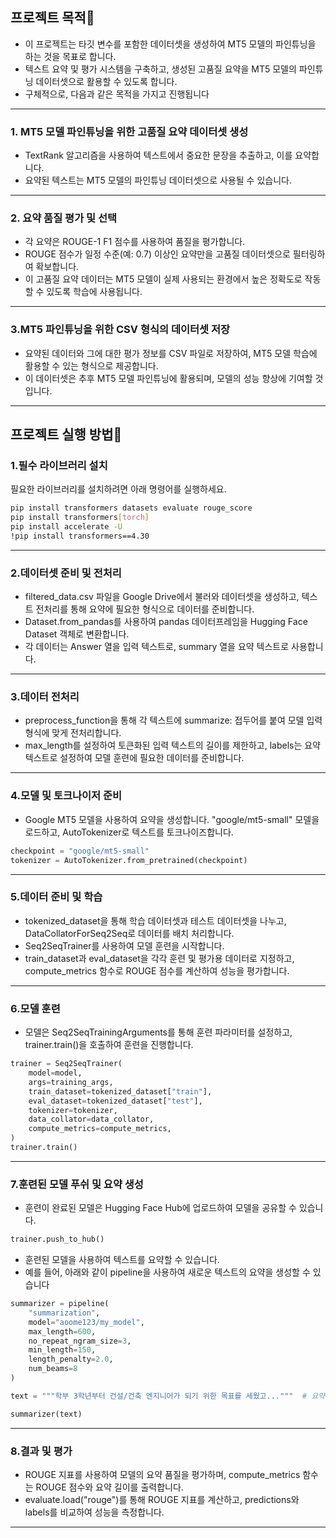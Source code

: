 ## 프로젝트 목적🎯
- 이 프로젝트는 타깃 변수를 포함한 데이터셋을 생성하여 MT5 모델의 파인튜닝을 하는 것을 목표로 합니다.
- 텍스트 요약 및 평가 시스템을 구축하고, 생성된 고품질 요약을 MT5 모델의 파인튜닝 데이터셋으로 활용할 수 있도록 합니다.
- 구체적으로, 다음과 같은 목적을 가지고 진행됩니다
---
### 1. MT5 모델 파인튜닝을 위한 고품질 요약 데이터셋 생성
- TextRank 알고리즘을 사용하여 텍스트에서 중요한 문장을 추출하고, 이를 요약합니다.
- 요약된 텍스트는 MT5 모델의 파인튜닝 데이터셋으로 사용될 수 있습니다.
---
### 2. 요약 품질 평가 및 선택
- 각 요약은 ROUGE-1 F1 점수를 사용하여 품질을 평가합니다.
- ROUGE 점수가 일정 수준(예: 0.7) 이상인 요약만을 고품질 데이터셋으로 필터링하여 확보합니다.
- 이 고품질 요약 데이터는 MT5 모델이 실제 사용되는 환경에서 높은 정확도로 작동할 수 있도록 학습에 사용됩니다.
---
### 3.MT5 파인튜닝을 위한 CSV 형식의 데이터셋 저장
- 요약된 데이터와 그에 대한 평가 정보를 CSV 파일로 저장하여, MT5 모델 학습에 활용할 수 있는 형식으로 제공합니다.
- 이 데이터셋은 추후 MT5 모델 파인튜닝에 활용되며, 모델의 성능 향상에 기여할 것입니다.
---
## 프로젝트 실행 방법🚀
### 1.필수 라이브러리 설치
필요한 라이브러리를 설치하려면 아래 명령어를 실행하세요.
```bash
pip install transformers datasets evaluate rouge_score
pip install transformers[torch]
pip install accelerate -U
!pip install transformers==4.30
```
---
### 2.데이터셋 준비 및 전처리
- filtered_data.csv 파일을 Google Drive에서 불러와 데이터셋을 생성하고, 텍스트 전처리를 통해 요약에 필요한 형식으로 데이터를 준비합니다.
- Dataset.from_pandas를 사용하여 pandas 데이터프레임을 Hugging Face Dataset 객체로 변환합니다.
- 각 데이터는 Answer 열을 입력 텍스트로, summary 열을 요약 텍스트로 사용합니다.
---
### 3.데이터 전처리
- preprocess_function을 통해 각 텍스트에 summarize: 접두어를 붙여 모델 입력 형식에 맞게 전처리합니다.
- max_length를 설정하여 토큰화된 입력 텍스트의 길이를 제한하고, labels는 요약 텍스트로 설정하여 모델 훈련에 필요한 데이터를 준비합니다.
---
### 4.모델 및 토크나이저 준비
- Google MT5 모델을 사용하여 요약을 생성합니다. "google/mt5-small" 모델을 로드하고, AutoTokenizer로 텍스트를 토크나이즈합니다.
```python
checkpoint = "google/mt5-small"
tokenizer = AutoTokenizer.from_pretrained(checkpoint)
```
---
### 5.데이터 준비 및 학습
- tokenized_dataset을 통해 학습 데이터셋과 테스트 데이터셋을 나누고, DataCollatorForSeq2Seq로 데이터를 배치 처리합니다.
- Seq2SeqTrainer를 사용하여 모델 훈련을 시작합니다.
- train_dataset과 eval_dataset을 각각 훈련 및 평가용 데이터로 지정하고, compute_metrics 함수로 ROUGE 점수를 계산하여 성능을 평가합니다.
---
### 6.모델 훈련
- 모델은 Seq2SeqTrainingArguments를 통해 훈련 파라미터를 설정하고, trainer.train()을 호출하여 훈련을 진행합니다.
```python
trainer = Seq2SeqTrainer(
    model=model,
    args=training_args,
    train_dataset=tokenized_dataset["train"],
    eval_dataset=tokenized_dataset["test"],
    tokenizer=tokenizer,
    data_collator=data_collator,
    compute_metrics=compute_metrics,
)
trainer.train()
```
---
### 7.훈련된 모델 푸쉬 및 요약 생성
- 훈련이 완료된 모델은 Hugging Face Hub에 업로드하여 모델을 공유할 수 있습니다.
```python
trainer.push_to_hub()
```
- 훈련된 모델을 사용하여 텍스트를 요약할 수 있습니다.
- 예를 들어, 아래와 같이 pipeline을 사용하여 새로운 텍스트의 요약을 생성할 수 있습니다

```python
summarizer = pipeline(
    "summarization",
    model="aoome123/my_model",
    max_length=600,
    no_repeat_ngram_size=3,
    min_length=150,
    length_penalty=2.0,
    num_beams=8
)

text = """학부 3학년부터 건설/건축 엔지니어가 되기 위한 목표를 세웠고..."""  # 요약할 텍스트

summarizer(text)
```
---
### 8.결과 및 평가
- ROUGE 지표를 사용하여 모델의 요약 품질을 평가하며, compute_metrics 함수는 ROUGE 점수와 요약 길이를 출력합니다.
- evaluate.load("rouge")를 통해 ROUGE 지표를 계산하고, predictions와 labels를 비교하여 성능을 측정합니다.
---
